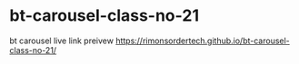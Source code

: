 # bt-carousel-class-no-21
bt carousel
live link preivew 
 https://rimonsordertech.github.io/bt-carousel-class-no-21/
